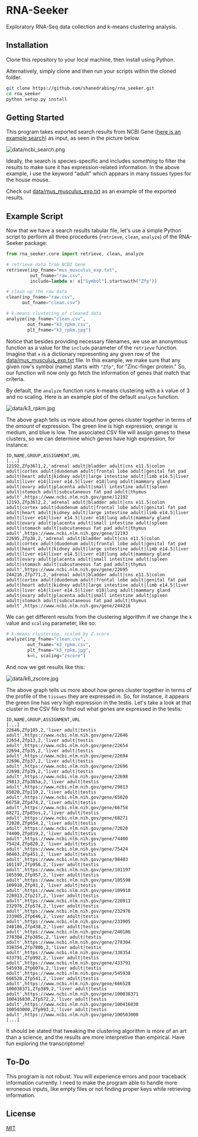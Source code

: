 # RNA-Seeker

Exploratory RNA-Seq data collection and k-means clustering analysis.

## Installation

Clone this repository to your local machine, then install using Python.

Alternatively, simply clone and then run your scripts within the cloned folder.

```bash
git clone https://github.com/shanedrabing/rna_seeker.git
cd rna_seeker
python setup.py install
```

## Getting Started

This program takes exported search results from NCBI Gene ([here is an example
search](https://www.ncbi.nlm.nih.gov/gene/?term=%22adult%22%5BExpression%2FTissues%5D+AND+%22mus+musculus%22%5BOrganism%5D))
as input, as seen in the picture below.

![data/ncbi_search.png](data/ncbi_search.png)

Ideally, the search is species-specific and includes *something* to filter the
results to make sure it has expression-related information. In the above
example, I use the keyword "adult" which appears in many tissues types for the
house mouse.

Check out [data/mus_musculus_exp.txt](data/mus_musculus_exp.txt) as an example
of the exported results.

## Example Script

Now that we have a search results tabular file, let's use a simple Python
script to perform all three procedures (`retrieve`, `clean`, `analyze`) of the
RNA-Seeker package:

```python
from rna_seeker.core import retrieve, clean, analyze

# retrieve data from NCBI Gene
retrieve(inp_fname="mus_musculus_exp.txt",
         out_fname="raw.csv",
         include=lambda x: x["Symbol"].startswith("Zfp"))

# clean up the raw data
clean(inp_fname="raw.csv",
      out_fname="clean.csv")

# k-means clustering of cleaned data
analyze(inp_fname="clean.csv",
        out_fname="k3_rpkm.csv",
        plt_fname="k3_rpkm.jpg")
```

Notice that besides providing necessary filenames, we use an anonymous function
as a value for the `include` parameter of the `retrieve` function. Imagine that
`x` is a dictionary representing any given row of the
[data/mus_musculus_exp.txt](data/mus_musculus_exp.txt) file. In this example,
we make sure that any given row's symbol (name) starts with `"Zfp"`, for
"Zinc-finger protein." So, our function will now only go fetch the information
of genes that match that criteria.

By default, the `analyze` function runs k-means clustering with a `k` value of
3 and no scaling. Here is an example plot of the default `analyze` function.

![data/k3_rpkm.jpg](data/k3_rpkm.jpg)

The above graph tells us more about how genes cluster together in terms of the
*amount* of expression. The green line is high expression, orange is medium,
and blue is low. The associated CSV file will assign genes to these clusters,
so we can determine which genes have high expression, for instance:

```csv
ID,NAME,GROUP,ASSIGNMENT,URL
[...]
12192,Zfp36l1,2,'adrenal adult|bladder adult|cns e11.5|colon adult|cortex adult|duodenum adult|frontal lobe adult|genital fat pad adult|heart adult|kidney adult|large intestine adult|limb e14.5|liver adult|liver e14|liver e14.5|liver e18|lung adult|mammary gland adult|ovary adult|placenta adult|small intestine adult|spleen adult|stomach adult|subcutaneous fat pad adult|thymus adult',https://www.ncbi.nlm.nih.gov/gene/12192
12193,Zfp36l2,2,'adrenal adult|bladder adult|cns e11.5|colon adult|cortex adult|duodenum adult|frontal lobe adult|genital fat pad adult|heart adult|kidney adult|large intestine adult|limb e14.5|liver adult|liver e14|liver e14.5|liver e18|lung adult|mammary gland adult|ovary adult|placenta adult|small intestine adult|spleen adult|stomach adult|subcutaneous fat pad adult|thymus adult',https://www.ncbi.nlm.nih.gov/gene/12193
22695,Zfp36,2,'adrenal adult|bladder adult|cns e11.5|colon adult|cortex adult|duodenum adult|frontal lobe adult|genital fat pad adult|heart adult|kidney adult|large intestine adult|limb e14.5|liver adult|liver e14|liver e14.5|liver e18|lung adult|mammary gland adult|ovary adult|placenta adult|small intestine adult|spleen adult|stomach adult|subcutaneous fat pad adult|thymus adult',https://www.ncbi.nlm.nih.gov/gene/22695
244216,Zfp771,2,'adrenal adult|bladder adult|cns e11.5|colon adult|cortex adult|duodenum adult|frontal lobe adult|genital fat pad adult|heart adult|kidney adult|large intestine adult|limb e14.5|liver adult|liver e14|liver e14.5|liver e18|lung adult|mammary gland adult|ovary adult|placenta adult|small intestine adult|spleen adult|stomach adult|subcutaneous fat pad adult|thymus adult',https://www.ncbi.nlm.nih.gov/gene/244216
```

We can get different results from the clustering algorithm if we change the `k`
value and `scaling` parameter, like so:

```py
# k-means clustering, scaled by Z-score
analyze(inp_fname="clean.csv",
        out_fname="k3_rpkm.csv",
        plt_fname="k3_rpkm.jpg",
        k=6, scaling="zscore")
```

And now we get results like this:

![data/k6_zscore.jpg](data/k6_zscore.jpg)

The above graph tells us more about how genes cluster together in terms of the
profile of the `tissues` they are expressed in. So, for instance, it appears
the green line has very high expression in the testis. Let's take a look at
that cluster in the CSV file to find out what genes are expressed in the
testis:

```csv
ID,NAME,GROUP,ASSIGNMENT,URL
[...]
22646,Zfp105,2,'liver adult|testis adult',https://www.ncbi.nlm.nih.gov/gene/22646
22654,Zfp13,2,'liver adult|testis adult',https://www.ncbi.nlm.nih.gov/gene/22654
22694,Zfp35,2,'liver adult|testis adult',https://www.ncbi.nlm.nih.gov/gene/22694
22696,Zfp37,2,'liver adult|testis adult',https://www.ncbi.nlm.nih.gov/gene/22696
22698,Zfp39,2,'liver adult|testis adult',https://www.ncbi.nlm.nih.gov/gene/22698
29813,Zfp385a,2,'liver adult|testis adult',https://www.ncbi.nlm.nih.gov/gene/29813
65020,Zfp110,2,'liver adult|testis adult',https://www.ncbi.nlm.nih.gov/gene/65020
66758,Zfp474,2,'liver adult|testis adult',https://www.ncbi.nlm.nih.gov/gene/66758
68271,Zfp85os,2,'liver adult|testis adult',https://www.ncbi.nlm.nih.gov/gene/68271
72020,Zfp654,2,'liver adult|testis adult',https://www.ncbi.nlm.nih.gov/gene/72020
74400,Zfp819,2,'liver adult|testis adult',https://www.ncbi.nlm.nih.gov/gene/74400
75424,Zfp820,2,'liver adult|testis adult',https://www.ncbi.nlm.nih.gov/gene/75424
98403,Zfp451,2,'liver adult|testis adult',https://www.ncbi.nlm.nih.gov/gene/98403
101197,Zfp956,2,'liver adult|testis adult',https://www.ncbi.nlm.nih.gov/gene/101197
105590,Zfp957,2,'liver adult|testis adult',https://www.ncbi.nlm.nih.gov/gene/105590
109910,Zfp91,2,'liver adult|testis adult',https://www.ncbi.nlm.nih.gov/gene/109910
228913,Zfp217,2,'liver adult|testis adult',https://www.ncbi.nlm.nih.gov/gene/228913
232976,Zfp574,2,'liver adult|testis adult',https://www.ncbi.nlm.nih.gov/gene/232976
233905,Zfp646,2,'liver adult|testis adult',https://www.ncbi.nlm.nih.gov/gene/233905
240186,Zfp438,2,'liver adult|testis adult',https://www.ncbi.nlm.nih.gov/gene/240186
278304,Zfp385c,2,'liver adult|testis adult',https://www.ncbi.nlm.nih.gov/gene/278304
338354,Zfp780b,2,'liver adult|testis adult',https://www.ncbi.nlm.nih.gov/gene/338354
433791,Zfp992,2,'liver adult|testis adult',https://www.ncbi.nlm.nih.gov/gene/433791
545938,Zfp607a,2,'liver adult|testis adult',https://www.ncbi.nlm.nih.gov/gene/545938
666528,Zfp541,2,'liver adult|testis adult',https://www.ncbi.nlm.nih.gov/gene/666528
100038371,Zfp389,2,'liver adult|testis adult',https://www.ncbi.nlm.nih.gov/gene/100038371
100416830,Zfp572,2,'liver adult|testis adult',https://www.ncbi.nlm.nih.gov/gene/100416830
100503000,Zfp993,2,'liver adult|testis adult',https://www.ncbi.nlm.nih.gov/gene/100503000
[...]
```

It should be stated that tweaking the clustering algorithm is more of an art
than a science, and the results are more interpretive than empirical. Have fun
exploring the transcriptome!

## To-Do

This program is not robust. You will experience errors and poor traceback
information currently. I need to make the program able to handle more erroneous
inputs, like empty files or not finding proper keys while retrieving
information.

## License

[MIT](https://choosealicense.com/licenses/mit/)
